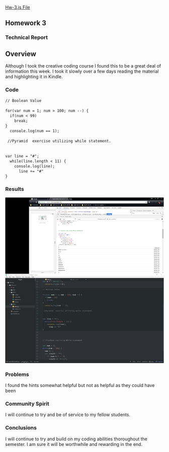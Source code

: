 

[Hw-3.js File](https://github.com/JonSwallow/441-work/tree/master/HW-3/HW-3.js)

## Homework 3
### Technical Report
## Overview
Although I took the creative coding course I found this to be a great deal of information this week.
I took it slowly over a few days reading the material and highlighting it in Kindle.
### Code
```
// Boolean Value

for(var num = 1; num > 100; num --) {
  if(num < 99)
    break;
}
  console.log(num == 1);

 //Pyramid  exercise utilizing while statement.


var line = "#";
  while(line.length < 11) {
    console.log(line);
      line += "#"
}

```

### Results
![HW2screenshot](images/H3screen.png)
### Problems
I found the hints somewhat helpful but not as helpful as they could have been
### Community Spirit
I will continue to try and be of service to my fellow students.
### Conclusions
I will continue to try and build on my coding abilities thoroughout the semester. I am sure it will be worthwhile and rewarding in the end.
